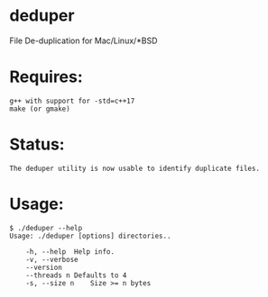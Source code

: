 # deduper
File De-duplication for Mac/Linux/*BSD

# Requires:
    g++ with support for -std=c++17
    make (or gmake)

# Status:
	The deduper utility is now usable to identify duplicate files. 

# Usage:

    $ ./deduper --help
    Usage: ./deduper [options] directories..

        -h, --help	Help info.
        -v, --verbose
        --version
        --threads n	Defaults to 4
        -s, --size n	Size >= n bytes
